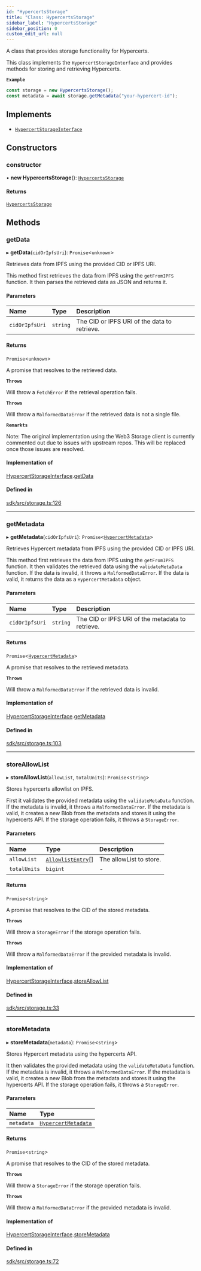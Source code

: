 ```yaml
---
id: "HypercertsStorage"
title: "Class: HypercertsStorage"
sidebar_label: "HypercertsStorage"
sidebar_position: 0
custom_edit_url: null
---
```


A class that provides storage functionality for Hypercerts.

This class implements the `HypercertStorageInterface` and provides methods for storing and retrieving Hypercerts.

**`Example`**

```ts
const storage = new HypercertsStorage();
const metadata = await storage.getMetadata("your-hypercert-id");
```

## Implements

- [`HypercertStorageInterface`](../interfaces/HypercertStorageInterface.md)

## Constructors

### constructor

• **new HypercertsStorage**(): [`HypercertsStorage`](HypercertsStorage.md)

#### Returns

[`HypercertsStorage`](HypercertsStorage.md)

## Methods

### getData

▸ **getData**(`cidOrIpfsUri`): `Promise`<`unknown`\>

Retrieves data from IPFS using the provided CID or IPFS URI.

This method first retrieves the data from IPFS using the `getFromIPFS` function. It then parses the retrieved data as JSON and returns it.

#### Parameters

| Name           | Type     | Description                                  |
| :------------- | :------- | :------------------------------------------- |
| `cidOrIpfsUri` | `string` | The CID or IPFS URI of the data to retrieve. |

#### Returns

`Promise`<`unknown`\>

A promise that resolves to the retrieved data.

**`Throws`**

Will throw a `FetchError` if the retrieval operation fails.

**`Throws`**

Will throw a `MalformedDataError` if the retrieved data is not a single file.

**`Remarkts`**

Note: The original implementation using the Web3 Storage client is currently commented out due to issues with upstream repos. This will be replaced once those issues are resolved.

#### Implementation of

[HypercertStorageInterface](../interfaces/HypercertStorageInterface.md).[getData](../interfaces/HypercertStorageInterface.md#getdata)

#### Defined in

[sdk/src/storage.ts:126](https://github.com/hypercerts-org/hypercerts/blob/d7cb556/sdk/src/storage.ts#L126)

---

### getMetadata

▸ **getMetadata**(`cidOrIpfsUri`): `Promise`<[`HypercertMetadata`](../interfaces/HypercertMetadata.md)\>

Retrieves Hypercert metadata from IPFS using the provided CID or IPFS URI.

This method first retrieves the data from IPFS using the `getFromIPFS` function. It then validates the retrieved data using the `validateMetaData` function. If the data is invalid, it throws a `MalformedDataError`.
If the data is valid, it returns the data as a `HypercertMetadata` object.

#### Parameters

| Name           | Type     | Description                                      |
| :------------- | :------- | :----------------------------------------------- |
| `cidOrIpfsUri` | `string` | The CID or IPFS URI of the metadata to retrieve. |

#### Returns

`Promise`<[`HypercertMetadata`](../interfaces/HypercertMetadata.md)\>

A promise that resolves to the retrieved metadata.

**`Throws`**

Will throw a `MalformedDataError` if the retrieved data is invalid.

#### Implementation of

[HypercertStorageInterface](../interfaces/HypercertStorageInterface.md).[getMetadata](../interfaces/HypercertStorageInterface.md#getmetadata)

#### Defined in

[sdk/src/storage.ts:103](https://github.com/hypercerts-org/hypercerts/blob/d7cb556/sdk/src/storage.ts#L103)

---

### storeAllowList

▸ **storeAllowList**(`allowList`, `totalUnits`): `Promise`<`string`\>

Stores hypercerts allowlist on IPFS.

First it validates the provided metadata using the `validateMetaData` function. If the metadata is invalid, it throws a `MalformedDataError`.
If the metadata is valid, it creates a new Blob from the metadata and stores it using the hypercerts API. If the storage operation fails, it throws a `StorageError`.

#### Parameters

| Name         | Type                                               | Description             |
| :----------- | :------------------------------------------------- | :---------------------- |
| `allowList`  | [`AllowlistEntry`](../modules.md#allowlistentry)[] | The allowList to store. |
| `totalUnits` | `bigint`                                           | -                       |

#### Returns

`Promise`<`string`\>

A promise that resolves to the CID of the stored metadata.

**`Throws`**

Will throw a `StorageError` if the storage operation fails.

**`Throws`**

Will throw a `MalformedDataError` if the provided metadata is invalid.

#### Implementation of

[HypercertStorageInterface](../interfaces/HypercertStorageInterface.md).[storeAllowList](../interfaces/HypercertStorageInterface.md#storeallowlist)

#### Defined in

[sdk/src/storage.ts:33](https://github.com/hypercerts-org/hypercerts/blob/d7cb556/sdk/src/storage.ts#L33)

---

### storeMetadata

▸ **storeMetadata**(`metadata`): `Promise`<`string`\>

Stores Hypercert metadata using the hypercerts API.

It then validates the provided metadata using the `validateMetaData` function. If the metadata is invalid, it throws a `MalformedDataError`.
If the metadata is valid, it creates a new Blob from the metadata and stores it using the hypercerts API. If the storage operation fails, it throws a `StorageError`.

#### Parameters

| Name       | Type                                                      |
| :--------- | :-------------------------------------------------------- |
| `metadata` | [`HypercertMetadata`](../interfaces/HypercertMetadata.md) |

#### Returns

`Promise`<`string`\>

A promise that resolves to the CID of the stored metadata.

**`Throws`**

Will throw a `StorageError` if the storage operation fails.

**`Throws`**

Will throw a `MalformedDataError` if the provided metadata is invalid.

#### Implementation of

[HypercertStorageInterface](../interfaces/HypercertStorageInterface.md).[storeMetadata](../interfaces/HypercertStorageInterface.md#storemetadata)

#### Defined in

[sdk/src/storage.ts:72](https://github.com/hypercerts-org/hypercerts/blob/d7cb556/sdk/src/storage.ts#L72)
